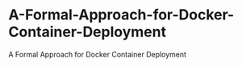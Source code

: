 # A-Formal-Approach-for-Docker-Container-Deployment
A Formal Approach for Docker Container  Deployment
